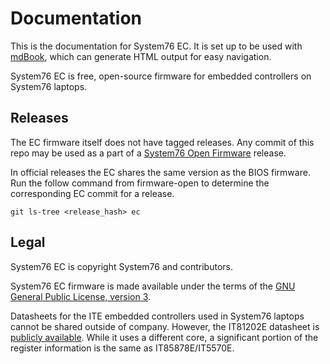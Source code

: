 # Documentation

This is the documentation for System76 EC. It is set up to be used with
[mdBook], which can generate HTML output for easy navigation.

System76 EC is free, open-source firmware for embedded controllers on System76
laptops.

## Releases

The EC firmware itself does not have tagged releases. Any commit of this repo
may be used as a part of a [System76 Open Firmware][firmware-open] release.

In official releases the EC shares the same version as the BIOS firmware. Run
the follow command from firmware-open to determine the corresponding EC commit
for a release.

```
git ls-tree <release_hash> ec
```

## Legal

System76 EC is copyright System76 and contributors.

System76 EC firmware is made available under the terms of the [GNU General
Public License, version 3][GPL-3.0-only].

Datasheets for the ITE embedded controllers used in System76 laptops cannot be
shared outside of company. However, the IT81202E datasheet is [publicly
available][it81202e]. While it uses a different core, a significant portion of
the register information is the same as IT85878E/IT5570E.


[GPL-3.0-only]: https://www.gnu.org/licenses/gpl-3.0-standalone.html
[firmware-open]: https://github.com/system76/firmware-open
[it81202e]: https://www.ite.com.tw/en/product/view?mid=149
[mdBook]: https://github.com/rust-lang/mdBook
